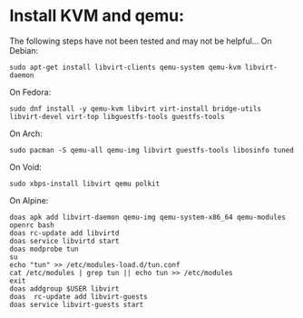 # Install KVM and qemu:
The following steps have not been tested and may not be helpful...
On Debian: 
```
sudo apt-get install libvirt-clients qemu-system qemu-kvm libvirt-daemon 
```
On Fedora:
```
sudo dnf install -y qemu-kvm libvirt virt-install bridge-utils libvirt-devel virt-top libguestfs-tools guestfs-tools
```
On Arch:
```
sudo pacman -S qemu-all qemu-img libvirt guestfs-tools libosinfo tuned
```
On Void:
```
sudo xbps-install libvirt qemu polkit
```
On Alpine:
```
doas apk add libvirt-daemon qemu-img qemu-system-x86_64 qemu-modules openrc bash
doas rc-update add libvirtd
doas service libvirtd start
doas modprobe tun
su
echo "tun" >> /etc/modules-load.d/tun.conf
cat /etc/modules | grep tun || echo tun >> /etc/modules
exit
doas addgroup $USER libvirt
doas  rc-update add libvirt-guests
doas service libvirt-guests start
```



